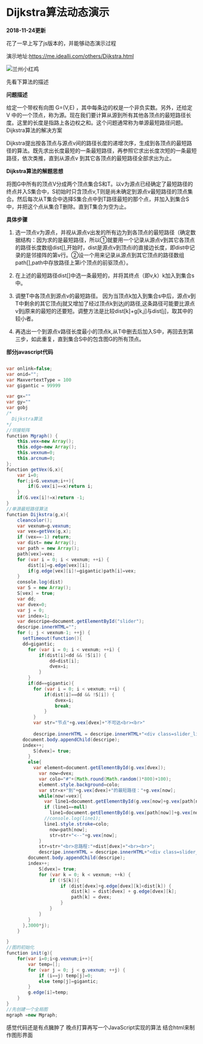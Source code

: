 # Dijkstra算法动态演示


**2018-11-24更新**

花了一早上写了js版本的，并能够动态演示过程

演示地址:https://me.idealli.com/others/Dijkstra.html

![兰州小红鸡](https://picture-1256429518.cos.ap-chengdu.myqcloud.com/blog/112402.png)


先看下算法的描述

**问题描述**

给定一个带权有向图 G=(V,E) ，其中每条边的权是一个非负实数。另外，还给定 V 中的一个顶点，称为源。现在我们要计算从源到所有其他各顶点的最短路径长度。这里的长度是指路上各边权之和。这个问题通常称为单源最短路径问题。
Dijkstra算法的解决方案

Dijkstra提出按各顶点与源点v间的路径长度的递增次序，生成到各顶点的最短路径的算法。既先求出长度最短的一条最短路径，再参照它求出长度次短的一条最短路径，依次类推，直到从源点v 到其它各顶点的最短路径全部求出为止。


**Dijkstra算法的解题思想**

将图G中所有的顶点V分成两个顶点集合S和T。以v为源点已经确定了最短路径的终点并入S集合中，S初始时只含顶点v,T则是尚未确定到源点v最短路径的顶点集合。然后每次从T集合中选择S集合点中到T路径最短的那个点，并加入到集合S中，并把这个点从集合T删除。直到T集合为空为止。

**具体步骤**

1. 选一顶点v为源点，并视从源点v出发的所有边为到各顶点的最短路径（确定数据结构：因为求的是最短路径，所以①就要用一个记录从源点v到其它各顶点的路径长度数组dist[],开始时，dist是源点v到顶点i的直接边长度，即dist中记录的是邻接阵的第v行。②设一个用来记录从源点到其它顶点的路径数组path[],path中存放路径上第i个顶点的前驱顶点）。

2. 在上述的最短路径dist[]中选一条最短的，并将其终点（即v,k）k加入到集合s中。

3. 调整T中各顶点到源点v的最短路径。 因为当顶点k加入到集合s中后，源点v到T中剩余的其它顶点j就又增加了经过顶点k到达j的路径,这条路径可能要比源点v到j原来的最短的还要短。调整方法是比较dist[k]+g[k,j]与dist[j]，取其中的较小者。

4. 再选出一个到源点v路径长度最小的顶点k,从T中删去后加入S中，再回去到第三步，如此重复，直到集合S中的包含图G的所有顶点。

**部分javascript代码**

```java

var onlink=false;
var onid="";
var MaxvertextType = 100
var gigantic = 99999

var gx=""
var gy=""
var gobj
/*
  Dijkstra算法  
*/
//邻接矩阵
function Mgraph() {
    this.vex=new Array();
    this.edge=new Array();
    this.vexnum=0;
    this.arcnum=0;
};
function getVex(G,x){
    var i=0;
    for(;i<G.vexnum;i++){
    	if(G.vex[i]==x)return i;
    }
    if(G.vex[i]!=x)return -1;
}
//单源最短路径算法
function Dijkstra(g,x){
	cleancolor();
    var vexnum=g.vexnum;
    var vex=getVex(g,x);
    if (vex==-1) return;
    var dist= new Array();
    var path = new Array();
    path[vex]=vex;
    for (var i = 0; i < vexnum; ++i) {
        dist[i]=g.edge[vex][i];
        if(g.edge[vex][i]!=gigantic)path[i]=vex;
    }
    console.log(dist)
    var S = new Array();
    S[vex] = true;
    var dd;
    var dvex=0;
    var j = 0;
    var index=1;
    var descripe=document.getElementById("slider");
    descripe.innerHTML="";
    for (; j < vexnum-1; ++j) {
      setTimeout(function(){
      dd=gigantic;
        for (var i = 0; i < vexnum; ++i) {
            if(dist[i]<dd && !S[i]) {
                dd=dist[i];
                dvex=i;
            }
        }
        if(dd==gigantic){
          for (var i = 0; i < vexnum; ++i) {
              if(dist[i]==dd && !S[i]) {
                  dvex=i;
                  break;
              }
          }
          var str="节点"+g.vex[dvex]+"不可达<br><br>"
          
          descripe.innerHTML = descripe.innerHTML+"<div class=slider_line><div class=slide_title>第"+index+"趟</div><div class=slide_content>"+str+"</div></div>";
      document.body.appendChild(descripe);
      index++;
          S[dvex]= true;
        }
        else{
          var element=document.getElementById(g.vex[dvex]);
            var now=dvex;
            var colo="#"+(Math.round(Math.random()*800)+100);
            element.style.background=colo;
            var str=x+"到"+g.vex[dvex]+"的最短路径："+g.vex[now];
            while(now!=vex){
              var line1=document.getElementById(g.vex[now]+g.vex[path[now]]);
              if (line1==null)
                line1=document.getElementById(g.vex[path[now]]+g.vex[now]);
              //console.log(line1);
              line1.style.stroke=colo;
                now=path[now];
                str=str+"<--"+g.vex[now];
            }
            str=str+"<br>总路程:"+dist[dvex]+"<br><br>";
            descripe.innerHTML = descripe.innerHTML+"<div class=slider_line><div class=slide_title>第"+index+"趟</div><div class=slide_content>"+str+"</div></div>";
        document.body.appendChild(descripe);
        index++;
            S[dvex]= true;
            for (var k = 0; k < vexnum; ++k) {
                if (!S[k]){
                    if (dist[dvex]+g.edge[dvex][k]<dist[k]) {
                        dist[k] = dist[dvex] + g.edge[dvex][k];
                        path[k] = dvex;
                    }
                }
            }         
        }
      },3000*j);
    }

}
//图的初始化
function init(g){
    for(var i=0;i<g.vexnum;i++){
        var temp=[];
        for (var j = 0; j < g.vexnum; ++j) {
            if (i==j) temp[j]=0;
            else temp[j]=gigantic;
        }
        g.edge[i]=temp;
    }
}
//先创建一个全局图
mgraph =new Mgraph;

```

感觉代码还是有点臃肿了
晚点打算再写一个JavaScript实现的算法
结合html来制作图形界面



